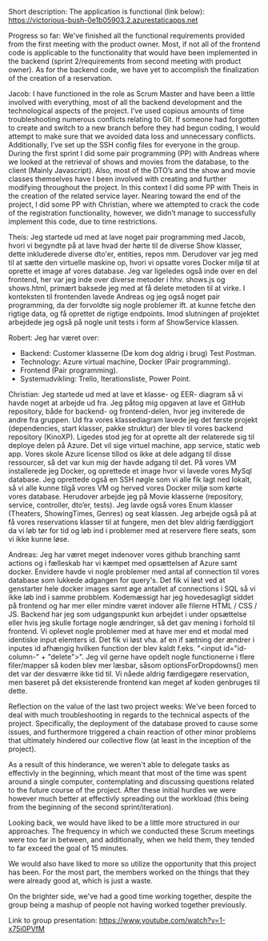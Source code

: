 Short description:
The application is functional (link below):
https://victorious-bush-0e1b05903.2.azurestaticapps.net

Progress so far:
We've finished all the functional requirements provided from the first meeting with the product owner.
Most, if not all of the frontend code is applicable to the functionality that would have been implemented in the backend
(sprint 2/requirements from second meeting with product owner).
As for the backend code, we have yet to accomplish the finalization of the creation of a reservation.

Jacob:
I have functioned in the role as Scrum Master and have been a little involved with everything, most of all the backend development and the technological aspects of the project.
I’ve used copious amounts of time troubleshooting numerous conflicts relating to Git. If someone had forgotten to create and switch to a new branch before they had begun coding, I would attempt to make sure that we avoided data loss and unnecessary conflicts.
Additionally, I’ve set up the SSH config files for everyone in the group.
During the first sprint I did some pair programming (PP) with Andreas where we looked at the retrieval of shows and movies from the database, to the client (Mainly Javascript).
Also, most of the DTO’s and the show and movie classes themselves have I been involved with creating and further modifying throughout the project. 
In this context I did some PP with Theis in the creation of the related service layer.
Nearing toward the end of the project, I did some PP with Christian, where we attempted to crack the code of the registration functionality, however, we didn’t manage to successfully implement this code, due to time restrictions.


Theis:
Jeg startede ud med at lave noget pair programming med Jacob, hvori vi begyndte på at lave hvad der hørte til de diverse Show klasser, dette inkluderede diverse dto'er, entities, repos mm. Derudover var jeg med til at sætte den virtuelle maskine op, hvori vi opsatte vores Docker miljø til at oprette et image af vores database. Jeg var ligeledes også inde over en del frontend, her var jeg inde over diverse metoder i hhv. shows.js og shows.html, primært baksede jeg med at få delete metoden til at virke. I konteksten til frontenden lavede Andreas og jeg også noget pair programming, da der forvoldte sig nogle problemer ift. at kunne fetche den rigtige data, og få oprettet de rigtige endpoints. Imod slutningen af projektet arbejdede jeg også på nogle unit tests i form af ShowService klassen.

Robert:
Jeg har været over:
- Backend: Customer klasserne (De kom dog aldrig i brug) Test Postman.
- Technology: Azure virtual machine, Docker (Pair programming).
- Frontend (Pair programming).
- Systemudvikling: Trello, Iterationsliste, Power Point.



Christian:
Jeg startede ud med at lave et klasse- og EER- diagram så vi havde noget at arbejde ud fra.
Jeg påtog mig opgaven at lave et GitHub repository, både for backend- og frontend-delen, hvor jeg inviterede de andre fra gruppen. 
Ud fra vores klassediagram lavede jeg det første projekt (dependencies, start klasser, pakke struktur) der blev til vores backend repository (KinoXP).
Ligedes stod jeg for at oprette alt der relaterede sig til deploye delen på Azure. Det vil sige virtuel machine, app service, static web app. Vores skole Azure license tillod os ikke at dele adgang til disse ressourcer, så det var kun mig der havde adgang til det. 
På vores VM installerede jeg Docker, og oprettede et image hvor vi lavede vores MySql database.
Jeg oprettede også en SSH nøgle som vi alle fik lagt ned lokalt, så vi alle kunne tilgå vores VM og herved vores Docker miljø som kørte vores database.
Herudover arbejde jeg på Movie klasserne (repository, service, controller, dto’er, tests).
Jeg lavde også vores Enum klasser (Theaters, ShowingTimes, Genres) og seat klassen.
Jeg arbejde også på at få vores reservations klasser til at fungere, men det blev aldrig færdiggjort da vi løb tør for tid og løb ind i problemer med at reservere flere seats, som vi ikke kunne løse.

Andreas:
Jeg har været meget indenover vores github branching samt actions og i fælleskab har vi kæmpet med opsættelsen af Azure samt docker. Envidere havde vi nogle problemer med antal af connection til vores database som lukkede adgangen for query's. Det fik vi løst ved at genstarter hele docker images samt øge antallet af connections i SQL så vi ikke løb ind i samme probblem. Kodemæssigt har jeg hovedesagligt siddet på frontend og har mer eller mindre været indover alle filerne HTML / CSS  / JS.
Backend har jeg som udgangspunkt kun arbejdet i under opsættelse eller hvis jeg skulle fortage nogle ændringer, så det gav mening i forhold til frontend. Vi oplevet nogle problemer med at have mer end et modal med identiske input elemters id. Det fik vi løst vha. af en if sætning der ændrer i inputes id afhængig hvilken function der blev kaldt f.eks. "<input id="id-column-" + "delete">". Jeg vil gerne have opdelt nogle functionerne i flere filer/mapper så koden blev mer læsbar, såsom optionsForDropdowns() men det var der desværre ikke tid til. Vi nåede aldrig færdigegøre reservation, men baseret på det eksisterende frontend kan meget af koden genbruges til dette. 




Reflection on the value of the last two project weeks:
We've been forced to deal with much troubleshooting in regards to the technical aspects of the project.
Specifically, the deployment of the database proved to cause some issues, and furthermore triggered a chain reaction of other minor problems that ultimately hindered our collective flow (at least in the inception of the project).

As a result of this hinderance, we weren't able to delegate tasks as effectivly in the beginning, which meant that most of the time was spent around a single computer, contemplating and discussing questions related to the future course of the project.
After these initial hurdles we were however much better at effectivly spreading out the workload (this being from the beginning of the second sprint/iteration).

Looking back, we would have liked to be a little more structured in our approaches.
The frequency in which we conducted these Scrum meetings were too far in between, and additionally, when we held them, they tended to far exceed the goal of 15 minutes.

We would also have liked to more so utilize the opportunity that this project has been.
For the most part, the members worked on the things that they were already good at, which is just a waste.

On the brighter side, we've had a good time working together, despite the group being a mashup of people not having worked together previously.



Link to group presentation:
https://www.youtube.com/watch?v=1-x75i0PVfM

